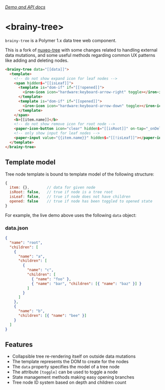 _[Demo and API docs](https://owox.github.io/brainy-tree/)_

# &lt;brainy-tree&gt;

`brainy-tree` is a Polymer 1.x data tree web component.

This is a fork of [nuxeo-tree](https://www.webcomponents.org/element/nuxeo/nuxeo-ui-elements/nuxeo-tree)
with some changes related to handling external data mutations, and some useful methods regarding
common UX patterns like adding and deleting nodes.

<!--
```
<custom-element-demo>
  <template>
    <script src="../webcomponentsjs/webcomponents-lite.js"></script>
    <link rel="import" href="../paper-icon-button/paper-icon-button.html">
    <link rel="import" href="../paper-input/paper-input.html">
    <link rel="import" href="../iron-icon/iron-icon.html">
    <link rel="import" href="../iron-icons/hardware-icons.html">
    <link rel="import" href="../iron-icons/iron-icons.html">
    <link rel="import" href="brainy-tree.html">
    <script src="demo/data.js"></script>
    <style is="custom-style">
      [toggle] {
        cursor: pointer;
      }
    </style>
    <div>
      <template is="dom-bind">
        <next-code-block></next-code-block>
      </template>
      <script>
        (function() {
          'use strict';

          document.addEventListener('WebComponentsReady', function() {
            var scope = document.querySelector('template[is="dom-bind"]');
            var tree = document.querySelector('brainy-tree');
            scope.data = window.demoData;
            scope._onDeleteTap = function(e) {
              // get tree node from where delete was called
              var node = e.model.dataHost;
              var id = node.dataset.id;

              // get parent node
              var parent = tree.getParentById(id);

              // get path to given node
              var path = tree.getPathById('data', id);

              // get index for given node
              var index = tree.getChildNodeIndexById(parent, id);

              // remove that node in a data-binding-aware way
              scope.splice(path, index, 1);
            };
          });
        })();
      </script>      
    </div>
  </template>
</custom-element-demo>
```
-->
```html
<brainy-tree data="[[data]]">
  <template>
    <!-- do not show expand icon for leaf nodes -->
    <span hidden$="[[isLeaf]]">
      <template is="dom-if" if="[[!opened]]">
        <iron-icon icon="hardware:keyboard-arrow-right" toggle></iron-icon>
      </template>
      <template is="dom-if" if="[[opened]]">
        <iron-icon icon="hardware:keyboard-arrow-down" toggle></iron-icon>
      </template>
    </span>
    <b>[[item.name]]</b>
    <!-- do not show remove icon for root node -->
    <paper-icon-button icon="clear" hidden$="[[isRoot]]" on-tap="_onDeleteTap"></paper-icon-button>
    <!-- only show input for leaf nodes -->
    <paper-input value="{{item.name}}" hidden$="[[!isLeaf]]"></paper-input>
  </template>
</brainy-tree>
```

## Template model

Tree node template is bound to template model of the following structure:
```js
{
  item: {},        // data for given node
  isRoot: false,   // true if node is a tree root
  isLeaf: false,   // true if node does not have children
  opened: false    // true if node has been toggled to opened state
}
```

For example, the live demo above uses the following `data` object:

### data.json
```json
{
  "name": "root",
  "children": [
    {
      "name": "a",
      "children": [
        {
          "name": "c",
          "children": [
            { "name": "foo" },
            { "name": "bar", "children": [{ "name": "baz" }] }
          ]
        }
      ]
    },
    {
      "name": "b",
      "children": [{ "name": "bee" }]
    }
  ]
}
```

## Features
- Collapsible tree re-rendering itself on outside data mutations
- The template represents the DOM to create for the nodes
- The `data` property specifies the model of a tree node
- The attribute `[toggle]` can be used to toggle a node
- State management methods making easy opening branches
- Tree node ID system based on depth and children count

